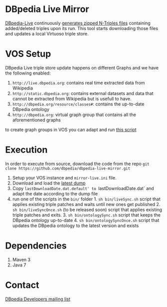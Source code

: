 DBpedia Live Mirror
==========

[DBpedia-Live](http://live.dbpedia.org) continuously [generates zipped N-Triples files](http://live.dbpedia.org/changesets/) containing added/deleted triples upon its run.
This tool starts downloading those files and updates a local Virtuoso triple store.

VOS Setup
=========
DBpedia Live triple store update happens on different Graphs and we have the following enabled:
  1. `http://live.dbpedia.org`: contains real time extracted data from Wikipedia
  2. `http://static.dbpedia.org`: contains external datasets and data that cannot be extracted from Wikipedia but is usefull to have.
  3. `http://dbpedia.org/resource/classes#`: contains the up-to-date DBpedia ontology
  4. `http://dbpedia.org`: virtual graph group that contains all the aforementioned graphs

to create graph groups in VOS you can adapt and run [this script](https://github.com/dbpedia/dbpedia-documentation/blob/master/scripts/virtuoso/create_graph_groups.sql)

Execution
=========
In order to execute from source, download the code from the repo
`git clone https://github.com/dbpedia/dbpedia-live-mirror.git`

  1. Setup your VOS instance and `mirror-live.ini` file.
  2. Download and load the [latest dump](http://live.dbpedia.org/dumps/)
  3. Copy `lastDownloadDate.dat.default' to `lastDownloadDate.dat` and adapt the date according to the dump file
  3. run one of the scripts in the `bin/` folder
    1. `sh bin/liveSync.sh` script that applies existing triple patches and waits until new ones get published 
    2. `sh bin/liveSyncOnce.sh` (to be released soon) script that applies existing triple patches and exits.
    3. `sh bin/ontologySync.sh` script that keeps the DBpedia ontology up-to-date
    4. `sh bin/ontologySyncOnce.sh` script that updates the DBpedia ontology to the latest version and exists

Dependencies
=========
  1. Maven 3
  2. Java 7

Contact
=======
[DBpedia Developers mailing list](https://lists.sourceforge.net/lists/listinfo/dbpedia-developers)


